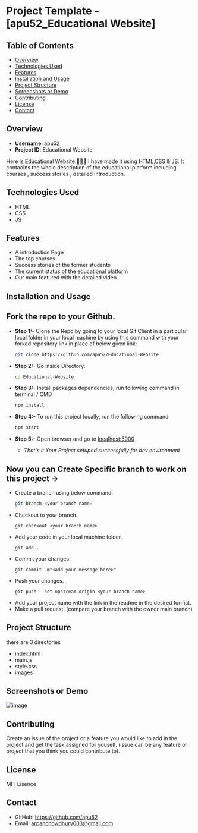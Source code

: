 # Project Template - [apu52_Educational Website]

## Table of Contents

- [Overview](#overview)
- [Technologies Used](#technologies-used)
- [Features](#features)
- [Installation and Usage](#installation-and-usage)
- [Project Structure](#project-structure)
- [Screenshots or Demo](#screenshots-or-demo)
- [Contributing](#contributing)
- [License](#license)
- [Contact](#contact)

## Overview

- **Username**: apu52
- **Project ID**: Educational Website

Here is Educational Website.👨🏻‍💻 I have made it using HTML,CSS & JS. 
It contaoins the whole description of the educational platform including courses , success stories , detailed introduction.
## Technologies Used

- HTML
- CSS
- JS

## Features

- A introduction Page
- The top courses
- Success stories of the former students
- The current status of the educational platform
- Our main featured with the detailed video

## Installation and Usage

##   Fork the repo to your Github.<br/>

 - **Step 1:-**   Clone the Repo by going to your local Git Client in a particular local folder in your local machine by using this command with your forked repository link in place of below given link: <br/>
    ```bash
    git clone https://github.com/apu52/Educational-Website
    ```

 - **Step 2:-**  Go inside  Directory.
    ```bash 
    cd Educational-Website
    ```

- **Step 3:-**  Install packages dependencies, run following command in terminal / CMD
    ```bash 
    npm install
    ```

 - **Step 4:-** To run this project locally, run the following command
    ``` bash
    npm start
    ```

- **Step 5:-**  Open browser and go to      [localhost:5000](http://localhost:5000/)   

   - *That's it Your Project setuped successfully for dev environment*

## Now you can Create Specific branch to work on this project ->
-   Create a branch using below command.
    ```bash
    git branch <your branch name>
    ```
-   Checkout to your branch.
    ```
    git checkout <your branch name>
    ```
-   Add your code in your local machine folder.
    ```
    git add .
    ```
-   Commit your changes.
    ```
    git commit -m"<add your message here>"
    ```
-   Push your changes.
    ```
    git push --set-upstream origin <your branch name>
    ```
-   Add your project name with the link in the readme in the desired format.
-   Make a pull request! (compare your branch with the owner main branch)

## Project Structure

there are 3 directories
- index.html
- main.js
- style.css
- images

## Screenshots or Demo

![image](https://github.com/apu52/opensource_guide/assets/114172928/77e50c41-9482-4749-be2d-7f1683e5a50e)



## Contributing

 Create an issue of the project or a feature you would like to add in the project and get the task assigned for youself. (issue can be any feature or project that you think you could contribute to).

## License

MIT Lisence

## Contact

- GitHub: https://github.com/apu52
- Email: arpanchowdhury003@gmail.com
